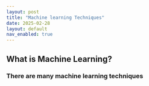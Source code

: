 ```yaml
---
layout: post
title: "Machine learning Techniques"
date: 2025-02-28
layout: default
nav_enabled: true
---
```



## What is Machine Learning?


### There are many machine learning techniques

